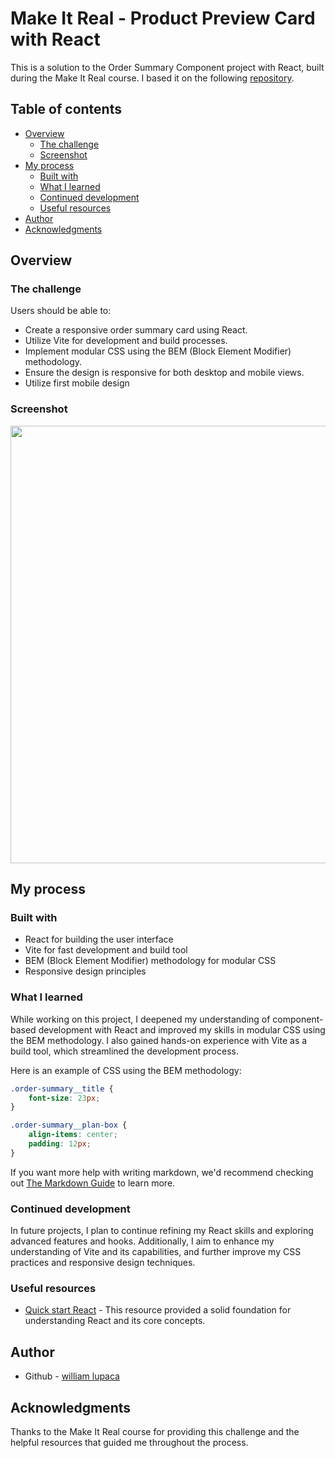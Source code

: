 # Make It Real - Product Preview Card with React

This is a solution to the Order Summary Component project with React, built during the Make It Real course. I based it on the following [repository](https://github.com/PunoBootcamper/product-preview-card-component.git).

## Table of contents

- [Overview](#overview)
  - [The challenge](#the-challenge)
  - [Screenshot](#screenshot)
- [My process](#my-process)
  - [Built with](#built-with)
  - [What I learned](#what-i-learned)
  - [Continued development](#continued-development)
  - [Useful resources](#useful-resources)
- [Author](#author)
- [Acknowledgments](#acknowledgments)

## Overview

### The challenge

Users should be able to:

- Create a responsive order summary card using React.
- Utilize Vite for development and build processes.
- Implement modular CSS using the BEM (Block Element Modifier) methodology.
- Ensure the design is responsive for both desktop and mobile views.
- Utilize first mobile design

### Screenshot

<img src="./public/desktop-preview.png" width="700">

## My process

### Built with

- React for building the user interface
- Vite for fast development and build tool
- BEM (Block Element Modifier) methodology for modular CSS
- Responsive design principles

### What I learned

While working on this project, I deepened my understanding of component-based development with React and improved my skills in modular CSS using the BEM methodology. I also gained hands-on experience with Vite as a build tool, which streamlined the development process.

Here is an example of CSS using the BEM methodology:

```css
.order-summary__title {
    font-size: 23px;
}

.order-summary__plan-box {
    align-items: center;
    padding: 12px;
}

```

If you want more help with writing markdown, we'd recommend checking out [The Markdown Guide](https://www.markdownguide.org/) to learn more.

### Continued development

In future projects, I plan to continue refining my React skills and exploring advanced features and hooks. Additionally, I aim to enhance my understanding of Vite and its capabilities, and further improve my CSS practices and responsive design techniques.

### Useful resources

- [Quick start React](https://react.dev/learn) - This resource provided a solid foundation for understanding React and its core concepts.

## Author

- Github - [william lupaca](https://github.com/PunoBootcamper)


## Acknowledgments

Thanks to the Make It Real course for providing this challenge and the helpful resources that guided me throughout the process.